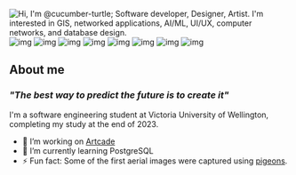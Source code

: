 ![Hi, I'm @cucumber-turtle; Software developer, Designer, Artist. I'm interested in GIS, networked applications, AI/ML, UI/UX, computer networks, and database design.](https://github.com/cucumber-turtle/cucumber-turtle/blob/main/images/github-intro.png)
![img](https://img.shields.io/badge/PostgreSQL-316192?style=for-the-badge&logo=postgresql&logoColor=white)
![img](https://img.shields.io/badge/blender-%23F5792A.svg?style=for-the-badge&logo=blender&logoColor=white)
![img](https://img.shields.io/badge/Figma-F24E1E?style=for-the-badge&logo=figma&logoColor=white)
![img](https://img.shields.io/badge/React-20232A?style=for-the-badge&logo=react&logoColor=61DAFB)
![img](https://img.shields.io/badge/Unity-100000?style=for-the-badge&logo=unity&logoColor=white)
![img](https://img.shields.io/badge/JavaScript-323330?style=for-the-badge&logo=javascript&logoColor=F7DF1E)
![img](https://img.shields.io/badge/Python-FFD43B?style=for-the-badge&logo=python&logoColor=blue)
![img](https://img.shields.io/badge/Java-ED8B00?style=for-the-badge&logo=openjdk&logoColor=white)

## About me
### _"The best way to predict the future is to create it"_
I'm a software engineering student at Victoria University of Wellington, completing my study at the end of 2023. 
- 🔭 I’m working on [Artcade](https://github.com/cucumber-turtle/artcade)  
- 🌱 I’m currently learning PostgreSQL
- ⚡ Fun fact: Some of the first aerial images were captured using [pigeons](https://airandspace.si.edu/stories/editorial/birds-eye-viewfinder-160-years-aerial-photography).

